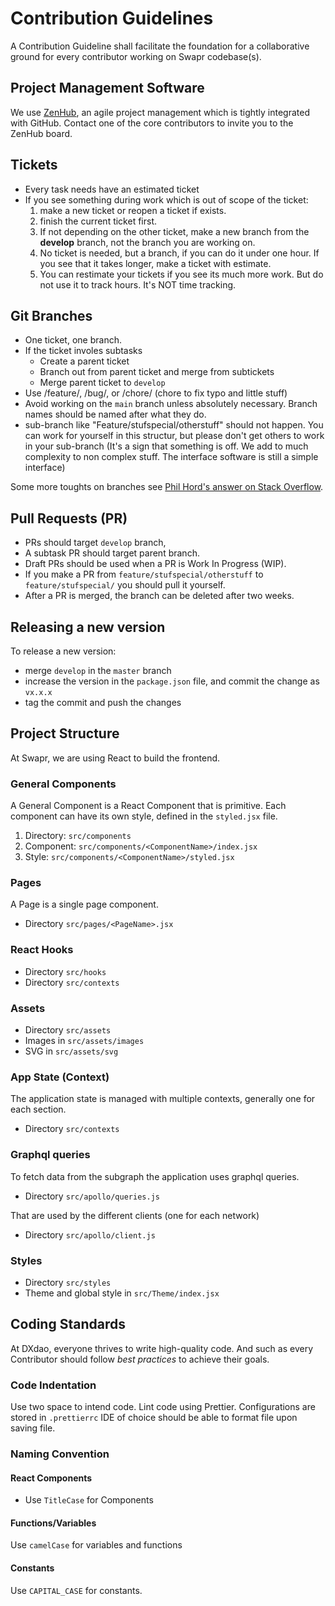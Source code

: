 # Contribution Guidelines

A Contribution Guideline shall facilitate the foundation for a collaborative ground for every contributor working on Swapr codebase(s).

## Project Management Software

We use [ZenHub](https://zenhub.com), an agile project management which is tightly integrated with GitHub. Contact one of the core contributors to invite you to the ZenHub board.

## Tickets

- Every task needs have an estimated ticket
- If you see something during work which is out of scope of the ticket:
  1. make a new ticket or reopen a ticket if exists.
  2. finish the current ticket first.
  3. If not depending on the other ticket, make a new branch from the **develop** branch, not the branch you are working on.
  4. No ticket is needed, but a branch, if you can do it under one hour. If you see that it takes longer, make a ticket with estimate.
  5. You can restimate your tickets if you see its much more work. But do not use it to track hours. It's NOT time tracking.

## Git Branches

- One ticket, one branch.
- If the ticket involes subtasks
  - Create a parent ticket
  - Branch out from parent ticket and merge from subtickets
  - Merge parent ticket to `develop`
- Use /feature/, /bug/, or /chore/ (chore to fix typo and little stuff)
- Avoid working on the `main` branch unless absolutely necessary. Branch names should be named after what they do.
- sub-branch like "Feature/stufspecial/otherstuff" should not happen. You can work for yourself in this structur, but please don't get others to work in your sub-branch (It's a sign that something is off. We add to much complexity to non complex stuff. The interface software is still a simple interface)

Some more toughts on branches see [Phil Hord's answer on Stack Overflow](https://stackoverflow.com/a/6065944/2151050).

## Pull Requests (PR)

- PRs should target `develop` branch,
- A subtask PR should target parent branch.
- Draft PRs should be used when a PR is Work In Progress (WIP).
- If you make a PR from `feature/stufspecial/otherstuff` to `feature/stufspecial/` you should pull it yourself.
- After a PR is merged, the branch can be deleted after two weeks.

## Releasing a new version

To release a new version:

- merge `develop` in the `master` branch
- increase the version in the `package.json` file, and commit the change as `vx.x.x`
- tag the commit and push the changes

## Project Structure

At Swapr, we are using React to build the frontend.

### General Components

A General Component is a React Component that is primitive. Each component can have its own style, defined in the `styled.jsx` file.

1. Directory: `src/components`
2. Component: `src/components/<ComponentName>/index.jsx`
3. Style: `src/components/<ComponentName>/styled.jsx`

### Pages

A Page is a single page component.

- Directory `src/pages/<PageName>.jsx`

### React Hooks

- Directory `src/hooks`
- Directory `src/contexts`

### Assets

- Directory `src/assets`
- Images in `src/assets/images`
- SVG in `src/assets/svg`

### App State (Context)

The application state is managed with multiple contexts, generally one for each section.

- Directory `src/contexts`

### Graphql queries

To fetch data from the subgraph the application uses graphql queries.

- Directory `src/apollo/queries.js`

That are used by the different clients (one for each network)

- Directory `src/apollo/client.js`

### Styles

- Directory `src/styles`
- Theme and global style in `src/Theme/index.jsx`

## Coding Standards

At DXdao, everyone thrives to write high-quality code. And such as every Contributor should follow _best practices_ to achieve their goals.

### Code Indentation

Use two space to intend code. Lint code using Prettier. Configurations are stored in `.prettierrc` IDE of choice should be able to format file upon saving file.

### Naming Convention

#### React Components

- Use `TitleCase` for Components

#### Functions/Variables

Use `camelCase` for variables and functions

#### Constants

Use `CAPITAL_CASE` for constants.